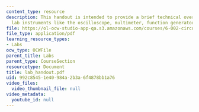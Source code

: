 ```yaml
---
content_type: resource
description: This handout is intended to provide a brief technical overview of the
  lab instruments like the oscilloscope, multimeter, function generator, and the protoboard.
file: https://ol-ocw-studio-app-qa.s3.amazonaws.com/courses/6-002-circuits-and-electronics-spring-2007/992c85451e40984a2b3a6f4878bb1a76_lab_handout.pdf
file_type: application/pdf
learning_resource_types:
- Labs
ocw_type: OCWFile
parent_title: Labs
parent_type: CourseSection
resourcetype: Document
title: lab_handout.pdf
uid: 992c8545-1e40-984a-2b3a-6f4878bb1a76
video_files:
  video_thumbnail_file: null
video_metadata:
  youtube_id: null
---
```


